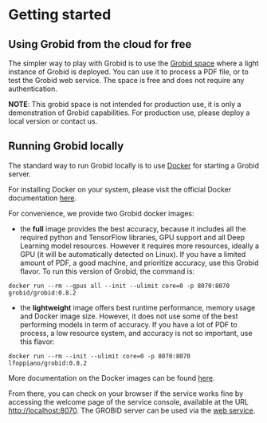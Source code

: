 <h1>Getting started</h1>

## Using Grobid from the cloud for free  

The simpler way to play with Grobid is to use the [Grobid space](https://huggingface.co/spaces/lfoppiano/grobid) where a light instance of Grobid is deployed.
You can use it to process a PDF file, or to test the Grobid web service. 
The space is free and does not require any authentication.

**NOTE**: This grobid space is not intended for production use, it is only a demonstration of Grobid capabilities. For production use, please deploy a local version or contact us.


## Running Grobid locally

The standard way to run Grobid locally is to use [Docker](https://docs.docker.com/engine/understanding-docker/) for starting a Grobid server. 

For installing Docker on your system, please visit the official Docker documentation [here](https://docs.docker.com/get-docker/).

For convenience, we provide two Grobid docker images:

- the **full** image provides the best accuracy, because it includes all the required python and TensorFlow libraries, GPU support and all Deep Learning model resources. However it requires more resources, ideally a GPU (it will be automatically detected on Linux). If you have a limited amount of PDF, a good machine, and prioritize accuracy, use this Grobid flavor. To run this version of Grobid, the command is: 

```console
docker run --rm --gpus all --init --ulimit core=0 -p 8070:8070 grobid/grobid:0.8.2
```

- the **lightweight** image offers best runtime performance, memory usage and Docker image size. However, it does not use some of the best performing models in term of accuracy. If you have a lot of PDF to process, a low resource system, and accuracy is not so important, use this flavor:

```console
docker run --rm --init --ulimit core=0 -p 8070:8070 lfoppiano/grobid:0.8.2
```

More documentation on the Docker images can be found [here](Grobid-docker.md).

From there, you can check on your browser if the service works fine by accessing the welcome page of the service console, available at the URL <http://localhost:8070>. The GROBID server can be used via the [web service](Grobid-service.md). 

